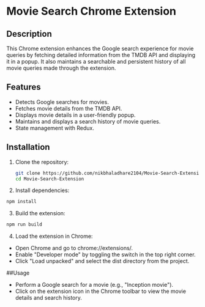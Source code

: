 # Movie Search Chrome Extension

## Description
This Chrome extension enhances the Google search experience for movie queries by fetching detailed information from the TMDB API and displaying it in a popup. It also maintains a searchable and persistent history of all movie queries made through the extension.

## Features
- Detects Google searches for movies.
- Fetches movie details from the TMDB API.
- Displays movie details in a user-friendly popup.
- Maintains and displays a search history of movie queries.
- State management with Redux.

## Installation

1. Clone the repository:
   ```bash
   git clone https://github.com/nikbhaladhare2104/Movie-Search-Extension.git
   cd Movie-Search-Extension
   ```
2. Install dependencies:
  ```bash
  npm install
  ```
3. Build the extension:
  ```bash
  npm run build
  ```

4. Load the extension in Chrome:
  * Open Chrome and go to chrome://extensions/.
  * Enable "Developer mode" by toggling the switch in the top right corner.
  * Click "Load unpacked" and select the dist directory from the project.

##Usage
  * Perform a Google search for a movie (e.g., "Inception movie").
  * Click on the extension icon in the Chrome toolbar to view the movie details and search history.

    

